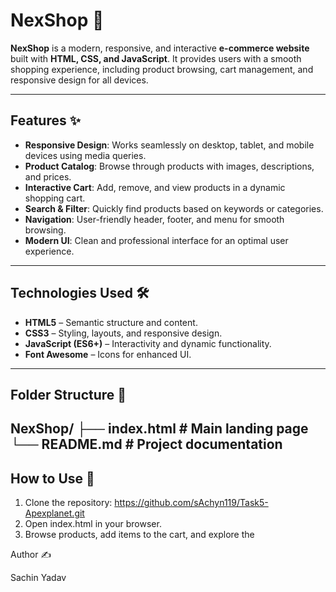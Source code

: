 # NexShop 🛒

**NexShop** is a modern, responsive, and interactive **e-commerce website** built with **HTML, CSS, and JavaScript**. It provides users with a smooth shopping experience, including product browsing, cart management, and responsive design for all devices.

---

## Features ✨

- **Responsive Design**: Works seamlessly on desktop, tablet, and mobile devices using media queries.  
- **Product Catalog**: Browse through products with images, descriptions, and prices.  
- **Interactive Cart**: Add, remove, and view products in a dynamic shopping cart.  
- **Search & Filter**: Quickly find products based on keywords or categories.  
- **Navigation**: User-friendly header, footer, and menu for smooth browsing.  
- **Modern UI**: Clean and professional interface for an optimal user experience.  

---

## Technologies Used 🛠️

- **HTML5** – Semantic structure and content.  
- **CSS3** – Styling, layouts, and responsive design.  
- **JavaScript (ES6+)** – Interactivity and dynamic functionality.  
- **Font Awesome** – Icons for enhanced UI.  

---

## Folder Structure 📂
NexShop/ 
├── index.html    # Main landing page  └── README.md           # Project documentation
---

## How to Use 🚀

1. Clone the repository:
 https://github.com/sAchyn119/Task5-Apexplanet.git
2. Open index.html in your browser.
3. Browse products, add items to the cart, and explore the 

Author ✍️

Sachin Yadav
